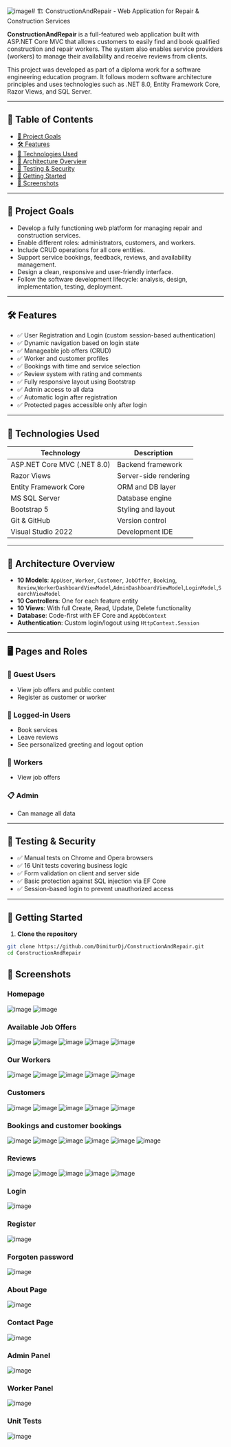 ![image](https://github.com/user-attachments/assets/110ca590-c65d-4a35-abad-72c65ecc75ce)# 🏗️ ConstructionAndRepair - Web Application for Repair & Construction Services

**ConstructionAndRepair** is a full-featured web application built with ASP.NET Core MVC that allows customers to easily find and book qualified construction and repair workers. The system also enables service providers (workers) to manage their availability and receive reviews from clients.

This project was developed as part of a diploma work for a software engineering education program. It follows modern software architecture principles and uses technologies such as .NET 8.0, Entity Framework Core, Razor Views, and SQL Server.

---

## 📌 Table of Contents

- [🎯 Project Goals](#-project-goals)
- [🛠️ Features](#-features)
- [🧰 Technologies Used](#-technologies-used)
- [📐 Architecture Overview](#-architecture-overview)
- [🧪 Testing & Security](#-testing--security)
- [🚀 Getting Started](#-getting-started)
- [📸 Screenshots](#-screenshots)


---

## 🎯 Project Goals

- Develop a fully functioning web platform for managing repair and construction services.
- Enable different roles: administrators, customers, and workers.
- Include CRUD operations for all core entities.
- Support service bookings, feedback, reviews, and availability management.
- Design a clean, responsive and user-friendly interface.
- Follow the software development lifecycle: analysis, design, implementation, testing, deployment.

---

## 🛠️ Features

- ✅ User Registration and Login (custom session-based authentication)
- ✅ Dynamic navigation based on login state
- ✅ Manageable job offers (CRUD)
- ✅ Worker and customer profiles
- ✅ Bookings with time and service selection
- ✅ Review system with rating and comments
- ✅ Fully responsive layout using Bootstrap
- ✅ Admin access to all data
- ✅ Automatic login after registration
- ✅ Protected pages accessible only after login

---

## 🧰 Technologies Used

| Technology             | Description |
|------------------------|-------------|
| ASP.NET Core MVC (.NET 8.0) | Backend framework |
| Razor Views            | Server-side rendering |
| Entity Framework Core  | ORM and DB layer |
| MS SQL Server          | Database engine |
| Bootstrap 5            | Styling and layout |
| Git & GitHub           | Version control |
| Visual Studio 2022     | Development IDE |

---

## 📐 Architecture Overview

- **10 Models**: `AppUser`, `Worker`, `Customer`, `JobOffer`, `Booking`, `Review`,`WorkerDashboardViewModel`,`AdminDashboardViewModel`,`LoginModel`,`SearchViewModel`
- **10 Controllers**: One for each feature entity
- **10 Views**: With full Create, Read, Update, Delete functionality
- **Database**: Code-first with EF Core and `AppDbContext`
- **Authentication**: Custom login/logout using `HttpContext.Session`

---

## 🖥️ Pages and Roles

### 👤 Guest Users
- View job offers and public content
- Register as customer or worker

### 🔑 Logged-in Users
- Book services
- Leave reviews
- See personalized greeting and logout option

### 👷 Workers
- View job offers

### 📋 Admin
- Can manage all data 

---

## 🧪 Testing & Security

- ✅ Manual tests on Chrome and Opera browsers
- ✅ 16 Unit tests covering  business logic 
- ✅ Form validation on client and server side
- ✅ Basic protection against SQL injection via EF Core
- ✅ Session-based login to prevent unauthorized access

---

## 🚀 Getting Started

1. **Clone the repository**

```bash
git clone https://github.com/DimiturDj/ConstructionAndRepair.git
cd ConstructionAndRepair
```
## 📸 Screenshots

### Homepage
![image](https://github.com/user-attachments/assets/f1350d45-5df6-4275-afe6-6ba8dbd3af8b)
![image](https://github.com/user-attachments/assets/abfb94f9-0fb8-4728-8c53-cf3551458b3e)


### Available Job Offers
![image](https://github.com/user-attachments/assets/323b2d3d-c26d-4b00-aa1e-186c9524136a)
![image](https://github.com/user-attachments/assets/f147eb11-84d1-4288-a3d6-fb30cb0bf370)
![image](https://github.com/user-attachments/assets/5bfaae3f-5acc-471a-8de5-2f2957c2a8da)
![image](https://github.com/user-attachments/assets/1130b025-4e02-4562-a479-768819b4eb8e)
![image](https://github.com/user-attachments/assets/5c282e2d-7896-46e4-aee2-1cfee1b5c1d3)


### Our Workers
![image](https://github.com/user-attachments/assets/3a2a7c82-0c26-42c0-bb3f-d6a09151c891)
![image](https://github.com/user-attachments/assets/ce122055-f15e-4031-ae62-13ba5ca4c98e)
![image](https://github.com/user-attachments/assets/d5fe849e-2a54-4117-8644-48bcbdc1e50c)
![image](https://github.com/user-attachments/assets/a43bc6c2-a773-4691-b0c8-e07c7d1322fe)
![image](https://github.com/user-attachments/assets/8c034725-7b12-431f-afaf-d09e8cb0504d)




### Customers
![image](https://github.com/user-attachments/assets/f70e25ff-8b11-4392-ac49-73375674162e)
![image](https://github.com/user-attachments/assets/d2a93cf6-aa85-404b-a622-fa73e48e75eb)
![image](https://github.com/user-attachments/assets/8bfda588-814f-4830-85d2-0a9de8776d7c)
![image](https://github.com/user-attachments/assets/4df77072-fcbf-42f3-b551-17770ffb96bf)
![image](https://github.com/user-attachments/assets/3f56dd8d-66ad-4358-adb5-a5bc5eba07ae)



### Bookings and customer bookings
![image](https://github.com/user-attachments/assets/c86c64b9-0118-455f-9841-4efb763f4d6c)
![image](https://github.com/user-attachments/assets/34928f8d-83c8-4678-9dd8-42c05eed77ee)
![image](https://github.com/user-attachments/assets/699a8fbd-9db9-4e85-ad0e-d28b3ebfd37b)
![image](https://github.com/user-attachments/assets/d3c19e5e-6642-43fe-b29d-e80060edd56f)
![image](https://github.com/user-attachments/assets/83ea8b2a-6205-47d1-97b1-1c961abfa657)
![image](https://github.com/user-attachments/assets/c65d21cd-81aa-4d0a-9d5d-438152a0f4b1)


### Reviews
![image](https://github.com/user-attachments/assets/590ad3f4-cefc-46ba-99bd-c00f5e1e2cf0)
![image](https://github.com/user-attachments/assets/874124a2-504d-4975-a6d9-4775657b3456)
![image](https://github.com/user-attachments/assets/8b207c06-c42f-47ba-a565-fe5c5d625824)
![image](https://github.com/user-attachments/assets/5dadb0d7-6a61-477c-a768-21664b49633f)
![image](https://github.com/user-attachments/assets/22a39d48-a93e-419b-870d-ea253f422370)

### Login
![image](https://github.com/user-attachments/assets/d5bea4d0-02d2-43ff-bb8b-6027397ac40e)

### Register
![image](https://github.com/user-attachments/assets/cf8acf80-0889-4aca-8861-dd0bcbc6d062)

### Forgoten password
![image](https://github.com/user-attachments/assets/abfe384b-fc49-4694-8beb-97226af5d311)



### About Page
![image](https://github.com/user-attachments/assets/3fa2a415-94f8-4cf3-be7c-907897f79a3f)

### Contact Page
![image](https://github.com/user-attachments/assets/a8a5995e-d1f1-4c43-a9ff-5755879e6f4b)


### Admin Panel
![image](https://github.com/user-attachments/assets/29be85a3-7b84-4c92-85b6-6db4f1302ec6)
### Worker Panel
![image](https://github.com/user-attachments/assets/da6cc4a2-70cc-44e9-ab65-1603345a6330)

### Unit Tests 
![image](https://github.com/user-attachments/assets/98ba2dd3-77c0-4c04-9a0d-14588f4ee147)



